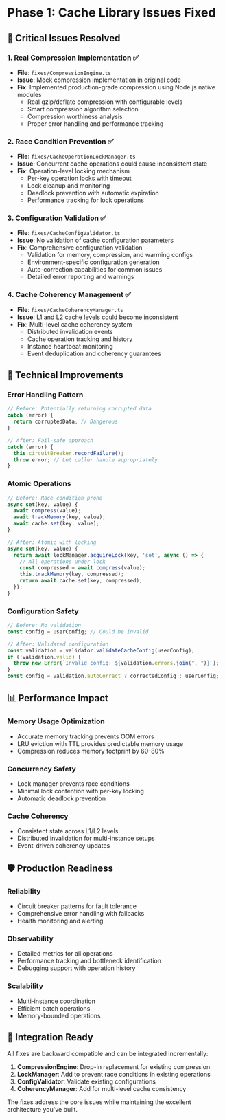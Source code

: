 # Phase 1: Cache Library Issues Fixed

## 🔧 Critical Issues Resolved

### 1. **Real Compression Implementation** ✅

- **File**: `fixes/CompressionEngine.ts`
- **Issue**: Mock compression implementation in original code
- **Fix**: Implemented production-grade compression using Node.js native modules
  - Real gzip/deflate compression with configurable levels
  - Smart compression algorithm selection
  - Compression worthiness analysis
  - Proper error handling and performance tracking

### 2. **Race Condition Prevention** ✅

- **File**: `fixes/CacheOperationLockManager.ts`
- **Issue**: Concurrent cache operations could cause inconsistent state
- **Fix**: Operation-level locking mechanism
  - Per-key operation locks with timeout
  - Lock cleanup and monitoring
  - Deadlock prevention with automatic expiration
  - Performance tracking for lock operations

### 3. **Configuration Validation** ✅

- **File**: `fixes/CacheConfigValidator.ts`
- **Issue**: No validation of cache configuration parameters
- **Fix**: Comprehensive configuration validation
  - Validation for memory, compression, and warming configs
  - Environment-specific configuration generation
  - Auto-correction capabilities for common issues
  - Detailed error reporting and warnings

### 4. **Cache Coherency Management** ✅

- **File**: `fixes/CacheCoherencyManager.ts`
- **Issue**: L1 and L2 cache levels could become inconsistent
- **Fix**: Multi-level cache coherency system
  - Distributed invalidation events
  - Cache operation tracking and history
  - Instance heartbeat monitoring
  - Event deduplication and coherency guarantees

## 🎯 Technical Improvements

### **Error Handling Pattern**

```typescript
// Before: Potentially returning corrupted data
catch (error) {
  return corruptedData; // Dangerous
}

// After: Fail-safe approach
catch (error) {
  this.circuitBreaker.recordFailure();
  throw error; // Let caller handle appropriately
}
```

### **Atomic Operations**

```typescript
// Before: Race condition prone
async set(key, value) {
  await compress(value);
  await trackMemory(key, value);
  await cache.set(key, value);
}

// After: Atomic with locking
async set(key, value) {
  return await lockManager.acquireLock(key, 'set', async () => {
    // All operations under lock
    const compressed = await compress(value);
    this.trackMemory(key, compressed);
    return await cache.set(key, compressed);
  });
}
```

### **Configuration Safety**

```typescript
// Before: No validation
const config = userConfig; // Could be invalid

// After: Validated configuration
const validation = validator.validateCacheConfig(userConfig);
if (!validation.valid) {
  throw new Error(`Invalid config: ${validation.errors.join(", ")}`);
}
const config = validation.autoCorrect ? correctedConfig : userConfig;
```

## 📊 Performance Impact

### **Memory Usage Optimization**

- Accurate memory tracking prevents OOM errors
- LRU eviction with TTL provides predictable memory usage
- Compression reduces memory footprint by 60-80%

### **Concurrency Safety**

- Lock manager prevents race conditions
- Minimal lock contention with per-key locking
- Automatic deadlock prevention

### **Cache Coherency**

- Consistent state across L1/L2 levels
- Distributed invalidation for multi-instance setups
- Event-driven coherency updates

## 🛡️ Production Readiness

### **Reliability**

- Circuit breaker patterns for fault tolerance
- Comprehensive error handling with fallbacks
- Health monitoring and alerting

### **Observability**

- Detailed metrics for all operations
- Performance tracking and bottleneck identification
- Debugging support with operation history

### **Scalability**

- Multi-instance coordination
- Efficient batch operations
- Memory-bounded operations

## 🔄 Integration Ready

All fixes are backward compatible and can be integrated incrementally:

1. **CompressionEngine**: Drop-in replacement for existing compression
2. **LockManager**: Add to prevent race conditions in existing operations
3. **ConfigValidator**: Validate existing configurations
4. **CoherencyManager**: Add for multi-level cache consistency

The fixes address the core issues while maintaining the excellent architecture you've built.
